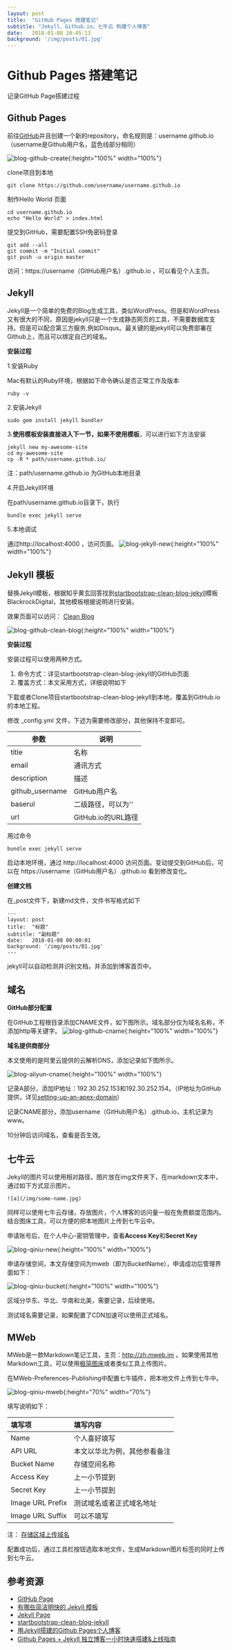 ```yaml
---
layout: post
title:  "GitHub Pages 搭建笔记"
subtitle: "Jekyll、Github.io、七牛云 构建个人博客"
date:   2018-01-08 10:45:13
background: '/img/posts/01.jpg'
---
```


# Github Pages 搭建笔记

记录GitHub Page搭建过程

## Github Pages
前往[GitHub](https://github.com/)并且创建一个新的repository，命名规则是：username.github.io（username是Github用户名，蓝色线部分相同）

![blog-github-create](http://oo6gt25nl.bkt.clouddn.com/blog-github-create.jpg){:height="100%" width="100%"}

clone项目到本地


```shell
git clone https://github.com/username/username.github.io
```


制作Hello World 页面

```shell
cd username.github.io
echo "Hello World" > index.html
```

提交到GitHub，需要配置SSH免密码登录

```shell
git add --all
git commit -m "Initial commit"
git push -u origin master
```

访问：https://username（GitHub用户名）.github.io ，可以看见个人主页。

## Jekyll

Jekyll是一个简单的免费的Blog生成工具，类似WordPress。但是和WordPress又有很大的不同，原因是jekyll只是一个生成静态网页的工具，不需要数据库支持。但是可以配合第三方服务,例如Disqus。最关键的是jekyll可以免费部署在Github上，而且可以绑定自己的域名。

**安装过程**

1.安装Ruby

Mac有默认的Ruby环境，根据如下命令确认是否正常工作及版本

```shell
ruby -v
```

2.安装Jekyll

```shell
sudo gem install jekyll bundler
```
 
3.**使用模板安装直接进入下一节，如果不使用模板**，可以进行如下方法安装

```shell
jekyll new my-awesome-site
cd my-awesome-site
cp -R * path/username.github.io/
```
注：path/username.github.io 为GitHub本地目录

4.开启Jekyll环境

在path/username.github.io目录下，执行

```shell
bundle exec jekyll serve
```

5.本地调试

通过http://localhost:4000 ，访问页面。
![blog-jekyll-new](http://oo6gt25nl.bkt.clouddn.com/blog-jekyll-new.jpg){:height="100%" width="100%"}


## Jekyll 模板

替换Jekyll模板，根据知乎黄玄回答找到[startbootstrap-clean-blog-jekyll](https://github.com/BlackrockDigital/startbootstrap-clean-blog-jekyll)模板BlackrockDigital，其他模板根据说明进行安装。

效果页面可以访问： [Clean Blog](http://blackrockdigital.github.io/startbootstrap-clean-blog-jekyll/)

![blog-github-clean-blog](http://oo6gt25nl.bkt.clouddn.com/blog-github-clean-blog.jpg){:height="100%" width="100%"}

**安装过程**

安装过程可以使用两种方式。

1. 命令方式：详见startbootstrap-clean-blog-jekyll的GitHub页面
2. 覆盖方式：本文采用方式，详细说明如下

下载或者Clone项目startbootstrap-clean-blog-jekyll到本地，覆盖到GitHub.io的本地工程。

修改 _config.yml 文件，下述为需要修改部分，其他保持不变即可。

| 参数 | 说明 | 
| --- | --- | 
| title | 名称 |
| email | 通讯方式 |
| description | 描述 |
| github_username | GitHub用户名 |
| baserul | 二级路径，可以为'' | 
| url | GitHub.io的URL路径 |

用过命令

```shell
bundle exec jekyll serve
```
启动本地环境，通过 http://localhost:4000 访问页面。变动提交到GitHub后，可以在 https://username（GitHub用户名）.github.io 看到修改变化。

**创建文档**

在_post文件下，新建md文件，文件书写格式如下

```
---
layout: post
title:  "标题"
subtitle: "副标题"
date:   2018-01-08 00:00:01
background: '/img/posts/01.jpg'
---
```

jekyll可以自动检测并识别文档，并添加到博客首页中。


## 域名

**GitHub部分配置**

在GitHub工程根目录添加CNAME文件，如下图所示。域名部分仅为域名名称，不添加http等关键字。
![blog-github-cname](http://oo6gt25nl.bkt.clouddn.com/blog-github-cname.jpg){:height="100%" width="100%"}

**域名提供商部分**

本文使用的是阿里云提供的云解析DNS，添加记录如下图所示。

![blog-aliyun-cname](http://oo6gt25nl.bkt.clouddn.com/blog-aliyun-cname.jpg){:height="100%" width="100%"}


记录A部分，添加IP地址：192.30.252.153和192.30.252.154。（IP地址为GitHub提供，详见[setting-up-an-apex-domain](https://help.github.com/articles/setting-up-an-apex-domain/)）

记录CNAME部分，添加username（GitHub用户名）.github.io，主机记录为www。

10分钟后访问域名，查看是否生效。

## 七牛云

Jekyll的图片可以使用相对路径，图片放在img文件夹下，在markdown文本中，通过如下方式显示图片。

```
![a](/img/some-name.jpg)
```

同样可以使用七牛云存储，存放图片，个人博客的访问量一般在免费额度范围内。结合图床工具，可以方便的把本地图片上传到七牛云中。

申请账号后，在个人中心-密钥管理中，查看**Access Key**和**Secret Key**

![blog-qiniu-new](http://oo6gt25nl.bkt.clouddn.com/blog-qiniu-new.jpg){:height="100%" width="100%"}

申请存储空间，本文存储空间为mweb（即为BucketName），申请成功后管理界面如下：

![blog-qiniu-bucket](http://oo6gt25nl.bkt.clouddn.com/blog-qiniu-bucket.jpg){:height="100%" width="100%"}

区域分华东、华北、华南和北美，需要记录，后续使用。

测试域名需要记录，如果配置了CDN加速可以使用正式域名。


## MWeb

MWeb是一款Markdown笔记工具，主页：http://zh.mweb.im 。如果使用其他Markdown工具，可以使用[极简图床](http://jiantuku.com/)或者类似工具上传图片。

在MWeb-Preferences-Publishing中配置七牛插件，把本地文件上传到七牛中。

![blog-qiniu-mweb](http://oo6gt25nl.bkt.clouddn.com/blog-qiniu-mweb.jpg){:height="70%" width="70%"}

填写说明如下：

| 填写项 | 填写内容 |
|:--------- |:-------------|
| Name | 个人喜好填写 | 
| API URL | 本文以华北为例，其他参看备注 |
| Bucket Name | 存储空间名称 |
| Access Key | 上一小节提到 |
| Secret Key | 上一小节提到 |
| Image URL Prefix | 测试域名或者正式域名地址 |
| Image URL Suffix | 可以不填写 |


注： [存储区域上传域名](https://developer.qiniu.com/kodo/manual/1671/region-endpoint)

配置成功后，通过工具栏按钮选取本地文件，生成Markdown图片标签的同时上传到七牛云。


## 参考资源

* [GitHub Page](https://pages.github.com/)
* [有哪些简洁明快的 Jekyll 模板](https://www.zhihu.com/question/20223939)
* [Jekyll Page](https://jekyllrb.com/)
* [startbootstrap-clean-blog-jekyll](https://github.com/BlackrockDigital/startbootstrap-clean-blog-jekyll)
* [用Jekyll搭建的Github Pages个人博客](https://www.jianshu.com/p/88c9e72978b4)
* [Github Pages + Jekyll 独立博客一小时快速搭建&上线指南](http://playingfingers.com/2016/03/26/build-a-blog/)



